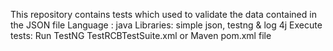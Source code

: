 This repository contains tests which used to validate the data contained in the JSON file
Language : java 
Libraries: simple json, testng &  log 4j
Execute tests: Run TestNG TestRCBTestSuite.xml  or Maven pom.xml file
